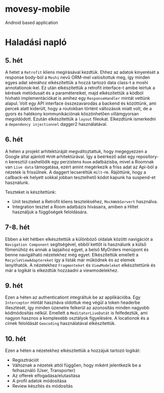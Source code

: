 # movesy-mobile

Android based application


# Haladási napló

## 5. hét

A hetet a ```Retrofit``` kliens megírásával kezdtük. Ehhez az adatok kinyerését a response body-ból a ```Moshi``` nevű ORM-mel valósítottuk meg, így minden egyes adat sémához elkészítettük a hozzá tartozó data class-t a moshi annotationok-kel.
Ez után elkészítettük a retrofit interface-t amibe leírtuk a kérések metódusait és a paramétereiket, majd elkészítettük a kódból hívható implementációkat is amihez egy ```ResponseHandler``` mintát vettünk alapul.
Volt egy API interface összezavarodás a backend és közöttünk, ami percek alatt kiderült, hogy a routokban történt változások miatt volt, de a gyors és hatékony kommunikációnak köszönhetően villámgyorsan megoldódott.
Ezután elkészítettük a ```layout``` fileokat.
Elkezdtünk ismerkedni a ```dependency injectionnel``` dagger2 használatával.

## 6. hét

A héten a projekt arhitektúráját megváltoztattuk, hogy megegyezzen a Google által ajánlott ```MVVM``` arhitektúrával.
Így a beérkező adat egy repository-n keresztül cashelődik egy perzistens ```Room``` adatbázisba, mivel a Roomnak van `Live data` támogatása, ezért amint megérkezik a friss adat az Api-ból a nézetek is frissülnek.
A daggert lecseréltük `Hilt`-re.
Rájöttünk, hogy a callback-ek helyett sokkal jobban tesztelhető kódot kapunk ha suspend-et használunk.

Teszteket is készítettünk:
- Unit teszteket a Retrofit kliens teszteléséhez, `MockWebServert` használva.
- Integration tesztet a Room adatbázis hívásaira, amiben a Hiltet használjuk a függőségek feloldására.

## 7-8. hét

Ebben a két hétben elkészítettük a különböző oldalak közötti navigációt a `Navigation Component` segítségével, ebből kettőt is használunk a külső főmenühöz és annak a lapjaihoz egyet,  a belső MyOrders menüpont és benne navigálható nézetekhez még egyet.
Elkészítettük emellett a `RecycleViewAdaptereket` így a listák már működnek és az elemek lenyithatók.
A nézetekhez `Fragmenteket` és `ViewModeleket` elkészítettünk és már a logikát is elkezdtük hozzáadni a viewmodelekhez.

## 9. hét

Ezen a héten az authenticationt integráltuk be az applikációba. 
Egy `Interceptor` mintát hasznáva oldottuk meg végül a token headerbe illesztését, így minden üzenetre felkerül az azonosítás minden nagyobb kódmódosítás nélkül.
Emellett a `MeditatorLiveDatát` is felfedeztük, ami nagyon hasznos a komplexebb osztályok figyelésére.
A locationok és a címek feloldását `Geocoding` használatával elkészítettük. 

## 10. hét

Ezen a héten a nézetekhez elkészítettük a hozzájuk tartozó logikát:
- Regisztrációt
- Változnak a nézetek attól függően, hogy miként jelentkezik be a felhasználó (User, Transporter)
- Az offerek elfogadása/elutasítása
- A profil adatok módosítása
- Review készítés és módosítás
